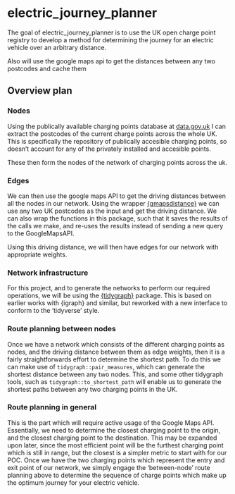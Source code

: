 
<!-- README.md is generated from README.Rmd. Please edit that file -->

# electric\_journey\_planner

<!-- badges: start -->

<!-- badges: end -->

The goal of electric\_journey\_planner is to use the UK open charge
point registry to develop a method for determining the journey for an
electric vehicle over an arbitrary distance.

Also will use the google maps api to get the distances between any two
postcodes and cache them

## Overview plan

### Nodes

Using the publically available charging points database at
[data.gov.uk](https://data.gov.uk/dataset/1ce239a6-d720-4305-ab52-17793fedfac3/national-charge-point-registry)
I can extract the postcodes of the current charge points across the
whole UK. This is specifically the repository of publically accesible
charging points, so doesn’t account for any of the privately installed
and accesible points.

These then form the nodes of the network of charging points across the
uk.

### Edges

We can then use the google maps API to get the driving distances between
all the nodes in our network. Using the wrapper
[{gmapsdistance}](https://cran.r-project.org/web/packages/gmapsdistance/readme/README.html)
we can use any two UK postcodes as the input and get the driving
distance. We can also wrap the functions in this package, such that it
saves the results of the calls we make, and re-uses the results instead
of sending a new query to the GoogleMapsAPI.

Using this driving distance, we will then have edges for our network
with appropriate weights.

### Network infrastructure

For this project, and to generate the networks to perform our required
operations, we will be using the
[{tidygraph}](https://cran.r-project.org/web/packages/tidygraph/tidygraph.pdf)
package. This is based on earlier works with {igraph} and similar, but
reworked with a new interface to conform to the ‘tidyverse’ style.

### Route planning between nodes

Once we have a network which consists of the different charging points
as nodes, and the driving distance between them as edge weights, then it
is a fairly straightforwards effort to determine the shortest path. To
do this we can make use of `tidygraph::pair_measures`, which can
generate the shortest distance between any two nodes. This, and some
other tidygraph tools, such as `tidygraph::to_shortest_path` will enable
us to generate the shortest paths between any two charging points in the
UK.

### Route planning in general

This is the part which will require active usage of the Google Maps API.
Essentially, we need to determine the closest charging point to the
origin, and the closest charging point to the destination. This may be
expanded upon later, since the most efficient point will be the furthest
charging point which is still in range, but the closest is a simpler
metric to start with for our POC. Once we have the two charging points
which represent the entry and exit point of our network, we simply
engage the ‘between-node’ route planning above to determine the sequence
of charge points which make up the optimum journey for your electric
vehicle.
